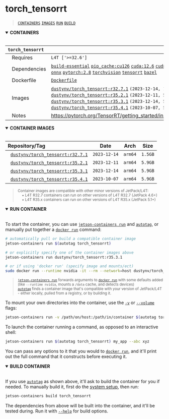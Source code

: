 # torch_tensorrt

> [`CONTAINERS`](#user-content-containers) [`IMAGES`](#user-content-images) [`RUN`](#user-content-run) [`BUILD`](#user-content-build)

<details open>
<summary><b><a id="containers">CONTAINERS</a></b></summary>
<br>

| **`torch_tensorrt`** | |
| :-- | :-- |
| &nbsp;&nbsp;&nbsp;Requires | `L4T ['>=32.6']` |
| &nbsp;&nbsp;&nbsp;Dependencies | [`build-essential`](/packages/build/build-essential) [`pip_cache:cu126`](/packages/cuda/cuda) [`cuda:12.6`](/packages/cuda/cuda) [`cudnn:9.3`](/packages/cuda/cudnn) [`python`](/packages/build/python) [`numpy`](/packages/numeric/numpy) [`cmake`](/packages/build/cmake/cmake_pip) [`onnx`](/packages/ml/onnx) [`pytorch:2.8`](/packages/pytorch) [`torchvision`](/packages/pytorch/torchvision) [`tensorrt`](/packages/cuda/tensorrt) [`bazel`](/packages/build/bazel) |
| &nbsp;&nbsp;&nbsp;Dockerfile | [`Dockerfile`](Dockerfile) |
| &nbsp;&nbsp;&nbsp;Images | [`dustynv/torch_tensorrt:r32.7.1`](https://hub.docker.com/r/dustynv/torch_tensorrt/tags) `(2023-12-14, 1.5GB)`<br>[`dustynv/torch_tensorrt:r35.2.1`](https://hub.docker.com/r/dustynv/torch_tensorrt/tags) `(2023-12-11, 5.9GB)`<br>[`dustynv/torch_tensorrt:r35.3.1`](https://hub.docker.com/r/dustynv/torch_tensorrt/tags) `(2023-12-14, 5.9GB)`<br>[`dustynv/torch_tensorrt:r35.4.1`](https://hub.docker.com/r/dustynv/torch_tensorrt/tags) `(2023-10-07, 5.9GB)` |
| &nbsp;&nbsp;&nbsp;Notes | https://pytorch.org/TensorRT/getting_started/installation.html#installation |

</details>

<details open>
<summary><b><a id="images">CONTAINER IMAGES</a></b></summary>
<br>

| Repository/Tag | Date | Arch | Size |
| :-- | :--: | :--: | :--: |
| &nbsp;&nbsp;[`dustynv/torch_tensorrt:r32.7.1`](https://hub.docker.com/r/dustynv/torch_tensorrt/tags) | `2023-12-14` | `arm64` | `1.5GB` |
| &nbsp;&nbsp;[`dustynv/torch_tensorrt:r35.2.1`](https://hub.docker.com/r/dustynv/torch_tensorrt/tags) | `2023-12-11` | `arm64` | `5.9GB` |
| &nbsp;&nbsp;[`dustynv/torch_tensorrt:r35.3.1`](https://hub.docker.com/r/dustynv/torch_tensorrt/tags) | `2023-12-14` | `arm64` | `5.9GB` |
| &nbsp;&nbsp;[`dustynv/torch_tensorrt:r35.4.1`](https://hub.docker.com/r/dustynv/torch_tensorrt/tags) | `2023-10-07` | `arm64` | `5.9GB` |

> <sub>Container images are compatible with other minor versions of JetPack/L4T:</sub><br>
> <sub>&nbsp;&nbsp;&nbsp;&nbsp;• L4T R32.7 containers can run on other versions of L4T R32.7 (JetPack 4.6+)</sub><br>
> <sub>&nbsp;&nbsp;&nbsp;&nbsp;• L4T R35.x containers can run on other versions of L4T R35.x (JetPack 5.1+)</sub><br>
</details>

<details open>
<summary><b><a id="run">RUN CONTAINER</a></b></summary>
<br>

To start the container, you can use [`jetson-containers run`](/docs/run.md) and [`autotag`](/docs/run.md#autotag), or manually put together a [`docker run`](https://docs.docker.com/engine/reference/commandline/run/) command:
```bash
# automatically pull or build a compatible container image
jetson-containers run $(autotag torch_tensorrt)

# or explicitly specify one of the container images above
jetson-containers run dustynv/torch_tensorrt:r35.3.1

# or if using 'docker run' (specify image and mounts/ect)
sudo docker run --runtime nvidia -it --rm --network=host dustynv/torch_tensorrt:r35.3.1
```
> <sup>[`jetson-containers run`](/docs/run.md) forwards arguments to [`docker run`](https://docs.docker.com/engine/reference/commandline/run/) with some defaults added (like `--runtime nvidia`, mounts a `/data` cache, and detects devices)</sup><br>
> <sup>[`autotag`](/docs/run.md#autotag) finds a container image that's compatible with your version of JetPack/L4T - either locally, pulled from a registry, or by building it.</sup>

To mount your own directories into the container, use the [`-v`](https://docs.docker.com/engine/reference/commandline/run/#volume) or [`--volume`](https://docs.docker.com/engine/reference/commandline/run/#volume) flags:
```bash
jetson-containers run -v /path/on/host:/path/in/container $(autotag torch_tensorrt)
```
To launch the container running a command, as opposed to an interactive shell:
```bash
jetson-containers run $(autotag torch_tensorrt) my_app --abc xyz
```
You can pass any options to it that you would to [`docker run`](https://docs.docker.com/engine/reference/commandline/run/), and it'll print out the full command that it constructs before executing it.
</details>
<details open>
<summary><b><a id="build">BUILD CONTAINER</b></summary>
<br>

If you use [`autotag`](/docs/run.md#autotag) as shown above, it'll ask to build the container for you if needed.  To manually build it, first do the [system setup](/docs/setup.md), then run:
```bash
jetson-containers build torch_tensorrt
```
The dependencies from above will be built into the container, and it'll be tested during.  Run it with [`--help`](/jetson_containers/build.py) for build options.
</details>
